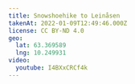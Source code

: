 ```yaml
---
title: Snowshoehike to Leinåsen
takenAt: 2022-01-09T12:49:46.000Z
license: CC BY-ND 4.0
geo:
  lat: 63.369589
  lng: 10.249931
video:
  youtube: I4BXxCRCf4k
---
```

